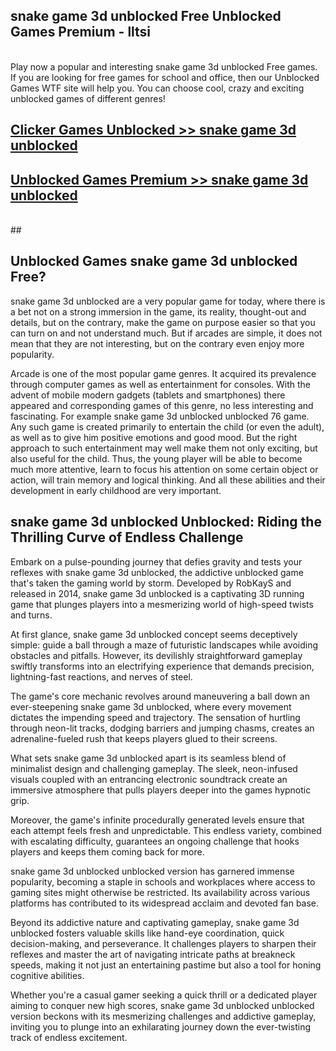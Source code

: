 ## snake game 3d unblocked Free Unblocked Games Premium - lltsi <br>
<br>
Play now a popular and interesting snake game 3d unblocked Free games. If you are looking for free games for school and office, then our Unblocked Games WTF site will help you. You can choose cool, crazy and exciting unblocked games of different genres!


##  [Clicker Games Unblocked >> snake game 3d unblocked](http://freeplayer.one?title=snake_game_3d_unblocked&ref=05)

##  [Unblocked Games Premium >> snake game 3d unblocked](http://freeplayer.one?title=snake_game_3d_unblocked&ref=05)
  <br>
  ##



## Unblocked Games snake game 3d unblocked Free?

snake game 3d unblocked are a very popular game for today, where there is a bet not on a strong immersion in the game, its reality, thought-out and details, but on the contrary, make the game on purpose easier so that you can turn on and not understand much. But if arcades are simple, it does not mean that they are not interesting, but on the contrary even enjoy more popularity.

Arcade is one of the most popular game genres. It acquired its prevalence through computer games as well as entertainment for consoles. With the advent of mobile modern gadgets (tablets and smartphones) there appeared and corresponding games of this genre, no less interesting and fascinating. For example snake game 3d unblocked unblocked 76 game. Any such game is created primarily to entertain the child (or even the adult), as well as to give him positive emotions and good mood. But the right approach to such entertainment may well make them not only exciting, but also useful for the child. Thus, the young player will be able to become much more attentive, learn to focus his attention on some certain object or action, will train memory and logical thinking. And all these abilities and their development in early childhood are very important.

##  snake game 3d unblocked Unblocked: Riding the Thrilling Curve of Endless Challenge

Embark on a pulse-pounding journey that defies gravity and tests your reflexes with snake game 3d unblocked, the addictive unblocked game that's taken the gaming world by storm. Developed by RobKayS and released in 2014, snake game 3d unblocked is a captivating 3D running game that plunges players into a mesmerizing world of high-speed twists and turns.

At first glance, snake game 3d unblocked concept seems deceptively simple: guide a ball through a maze of futuristic landscapes while avoiding obstacles and pitfalls. However, its devilishly straightforward gameplay swiftly transforms into an electrifying experience that demands precision, lightning-fast reactions, and nerves of steel.

The game's core mechanic revolves around maneuvering a ball down an ever-steepening snake game 3d unblocked, where every movement dictates the impending speed and trajectory. The sensation of hurtling through neon-lit tracks, dodging barriers and jumping chasms, creates an adrenaline-fueled rush that keeps players glued to their screens.

What sets snake game 3d unblocked apart is its seamless blend of minimalist design and challenging gameplay. The sleek, neon-infused visuals coupled with an entrancing electronic soundtrack create an immersive atmosphere that pulls players deeper into the games hypnotic grip.

Moreover, the game's infinite procedurally generated levels ensure that each attempt feels fresh and unpredictable. This endless variety, combined with escalating difficulty, guarantees an ongoing challenge that hooks players and keeps them coming back for more.

snake game 3d unblocked unblocked version has garnered immense popularity, becoming a staple in schools and workplaces where access to gaming sites might otherwise be restricted. Its availability across various platforms has contributed to its widespread acclaim and devoted fan base.

Beyond its addictive nature and captivating gameplay, snake game 3d unblocked fosters valuable skills like hand-eye coordination, quick decision-making, and perseverance. It challenges players to sharpen their reflexes and master the art of navigating intricate paths at breakneck speeds, making it not just an entertaining pastime but also a tool for honing cognitive abilities.

Whether you're a casual gamer seeking a quick thrill or a dedicated player aiming to conquer new high scores, snake game 3d unblocked unblocked version beckons with its mesmerizing challenges and addictive gameplay, inviting you to plunge into an exhilarating journey down the ever-twisting track of endless excitement.
